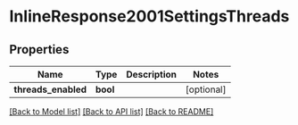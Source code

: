 # InlineResponse2001SettingsThreads

## Properties
Name | Type | Description | Notes
------------ | ------------- | ------------- | -------------
**threads_enabled** | **bool** |  | [optional] 

[[Back to Model list]](../../README.md#documentation-for-models) [[Back to API list]](../../README.md#documentation-for-api-endpoints) [[Back to README]](../../README.md)

